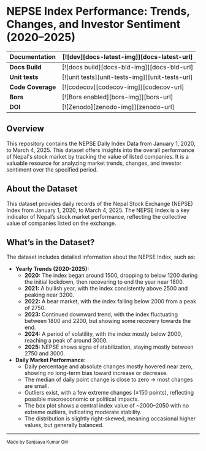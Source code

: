# NEPSE Index Performance: Trends, Changes, and Investor Sentiment (2020–2025)
| **Documentation**    | [![dev][docs-latest-img]][docs-latest-url]       |
|----------------------|--------------------------------------------------|
| **Docs Build**       | [![docs build][docs-bld-img]][docs-bld-url]      |
| **Unit tests**       | [![unit tests][unit-tests-img]][unit-tests-url]  |
| **Code Coverage**    | [![codecov][codecov-img]][codecov-url]           |
| **Bors**             | [![Bors enabled][bors-img]][bors-url]            |
| **DOI**              | [![Zenodo][zenodo-img]][zenodo-url]              |
## Overview

This repository contains the NEPSE Daily Index Data from January 1, 2020, to March 4, 2025. This dataset offers insights into the overall performance of Nepal's stock market by tracking the value of listed companies. It is a valuable resource for analyzing market trends, changes, and investor sentiment over the specified period.

## About the Dataset

This dataset provides daily records of the Nepal Stock Exchange (NEPSE) Index from January 1, 2020, to March 4, 2025. The NEPSE Index is a key indicator of Nepal’s stock market performance, reflecting the collective value of companies listed on the exchange.

## What’s in the Dataset?

The dataset includes detailed information about the NEPSE Index, such as:

* **Yearly Trends (2020-2025):**
    * **2020:** The index began around 1500, dropping to below 1200 during the initial lockdown, then recovering to end the year near 1800.
    * **2021:** A bullish year, with the index consistently above 2500 and peaking near 3200.
    * **2022:** A bear market, with the index falling below 2000 from a peak of 2750.
    * **2023:** Continued downward trend, with the index fluctuating between 1800 and 2200, but showing some recovery towards the end.
    * **2024:** A period of volatility, with the index mostly below 2000, reaching a peak of around 3000.
    * **2025:** NEPSE shows signs of stabilization, staying mostly between 2750 and 3000.
* **Daily Market Performance:**
    * Daily percentage and absolute changes mostly hovered near zero, showing no long-term bias toward increase or decrease.
    * The median of daily point change is close to zero → most changes are small.
    * Outliers exist, with a few extreme changes (±150 points), reflecting possible macroeconomic or political impacts.
    * The box plot shows a central index value of ~2000–2050 with no extreme outliers, indicating moderate stability.
    * The distribution is slightly right-skewed, meaning occasional higher values, but generally balanced.

---

<sub>Made by Sanjaaya Kumar Giri</sub>
